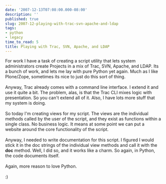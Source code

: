```yaml
---
date: '2007-12-13T07:08:00.000-08:00'
description: ''
published: true
slug: 2007-12-playing-with-trac-svn-apache-and-ldap
tags:
- python
- legacy
time_to_read: 5
title: Playing with Trac, SVN, Apache, and LDAP
---
```


For work I have a task of creating a script utility that lets system administrators create Projects in a mix of Trac, SVN, Apache, and LDAP.  Its a bunch of work, and lets me lay with pure Python yet again.  Much as I like Plone/Zope, sometimes its nice to just do this sort of thing.<br /><br />Anyway, Trac already comes with a command line interface.  I extend it and use it quite a bit.  The problem, alas, is that the Trac CLI mixes logic with presentation.  So you can't extend all of it.  Also, I have lots more stuff that my system is doing.<br /><br />So today I'm creating views for my script.  The views are the individual methods called by the user of the script, and they exist as functions within a single class.  No business logic.  It means at some point we can put a website around the core functionality of the script.<br /><br />Anyway, I needed to write documentation for this script.  I figured I would stick it in the doc strings of the individual view methods and call it with the __doc__ method.  Well, I did so, and it works like a charm.  So again, in Python, the code documents itself.<br /><br />Again, more reason to love Python.<br /><br />:)